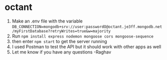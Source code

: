 # octant

1. Make an .env file with the variable `DB_CONNECTION=mongodb+srv://user:passwordO@octant.je3ff.mongodb.net/myFirstDatabase?retryWrites=true&w=majority` 
2. Run `npm install express nodemon mongoose cors mongoose-sequence`
3. then enter `npm start` to get the server running
4. I used Postman to test the API but it should work with other apps as well
5. Let me know if you have any questions
-Raghav
